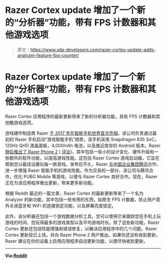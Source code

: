 # Razer Cortex update 增加了一个新的“分析器”功能，带有 FPS 计数器和其他游戏选项

> 原文：<https://www.xda-developers.com/razer-cortex-update-adds-analyzer-feature-fps-counter/>

# Razer Cortex update 增加了一个新的“分析器”功能，带有 FPS 计数器和其他游戏选项

Razer Cortex 应用程序的最新更新带来了新的分析器功能，具有 FPS 计数器和其他酷游戏选项。

游戏硬件制造商 Razer [于 2017 年在智能手机世界首次亮相](https://www.xda-developers.com/razer-phone-120hz-snapdragon-835/)。该公司负责通过最初的 Razer 手机启动“游戏智能手机”趋势，该手机采用 Snapdragon 835 SoC，120Hz QHD 液晶面板，4,000mAh 电池，以及接近库存的 Android 版本。Razer [随后推出了 Razer Phone 2](https://www.xda-developers.com/razer-phone-2-is-here-with-snapdragon-845-chroma-lighting-wireless-charging-and-huge-speakers/) ( [评论](https://www.xda-developers.com/razer-phone-2-review-testing-the-battery-life-and-performance-of-the-gaming-powerhouse/))，其中包括一些小的设计变化、硬件升级和一些额外的软件功能，以提高游戏性能。这包括 Razer Cortex 游戏启动器，它旨在帮助您以最佳设置玩每一款游戏。发布后不久，Razer [与中国企业集团腾讯](https://www.xda-developers.com/tencent-optimize-android-games-pubg-mobile-razer-phone-cortex/)合作，进一步增强 Razer 智能手机的游戏性能。作为交易的一部分，该公司与腾讯合作，优化 PUBG Mobile 等游戏，以便与 Razer Cortex 良好合作。现在，Razer 正在为该应用程序推出更新，带来更多新功能。

根据 Reddit 最近的一篇文章，Razer Cortex 的最新更新带来了一个名为 Analyzer 的新功能，其中包括一些有用的东西，如原生 FPS 计数器，防止用户意外关闭蓝牙和 WiFi 的连接锁定功能，以及屏幕亮度锁定。

此外，该分析器还包括一个游戏数据分析工具，您可以使用它来跟踪您在手机上玩游戏的时间、您玩得最多的游戏类型以及平均游戏时长。除了这些新功能，Razer Cortex 更新还包括性能增强和错误修复，以解决应用程序中的几个问题。Razer Cortex 更新现已上线，并向 Razer Phone 2 用户推出。如果你还没有收到更新，Razer 建议在你的设备上启用应用程序自动更新功能，以便尽快收到更新。

* * *

**Via:[Reddit](https://www.reddit.com/r/razerphone/comments/f1nqgt/new_cortex_mobile_update_available/)**